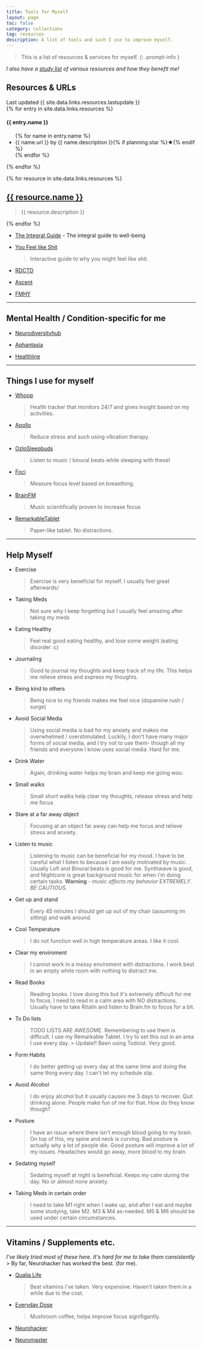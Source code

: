 ```yaml
---
title: Tools for Myself
layout: page
toc: false
category: collections
tag: resources
description: A list of tools and such I use to improve myself.
---
```




> This is a list of resources & services for myself.
{: .prompt-info }

*I also have a [study list](./study.md) of various resources and how they benefit me!*



## Resources & URLs



<div class="container">
  <div class="last-update">Last updated {{ site.data.links.resources.lastupdate }}</div>
  {% for entry in site.data.links.resources %}
  <div class="name-container">
    <div class="name">
      <h4>{{ entry.name }}</h4>
    </div>
    <div class="url">
      <ul class="url-list {{ entry.name }}">
        {% for name in entry.name %}
        <li>{{ name.url }}
          <span class="author">by {{ name.description }}</span
          >{% if planning.star %}<span class="star">★</span>{% endif %}
        </li>
        {% endfor %}
      </ul>
    </div>
  </div>
  {% endfor %}
</div>

{% for resource in site.data.links.resources %}
  <div class="resource">
    <h2><a href="{{ resource.url }}">{{ resource.name }}</a></h2>
    <blockquote> {{ resource.description }} </blockquote>
  </div>
{% endfor %}


- [The Integral Guide](https://integralguide.com/About) - The integral guide to well-being

- [You Feel like Shit](https://philome.la/jace_harr/you-feel-like-shit-an-interactive-self-care-guide/play/index.html)
    > Interactive guide to why you might feel like shit.

- [RDCTD](https://rdctd.pro/)


- [Ascent](https://play.google.com/store/apps/details/Ascent_mindful_appblock?id=com.ascent&hl=en_US&pli=1)

- [FMHY](https://fmhy.net/edupiracyguide)


---

## Mental Health / Condition-specific for me

- [Neurodiversityhub](https://www.neurodiversityhub.org/)

- [Aphantasia](https://aphantasia.com/)

- [Healthline](https://www.healthline.com/)


---

## Things I use for myself

- [Whoop](https://join.whoop.com/seth)
    > Health tracker that monitors 24/7 and gives insight based on my activities.

- [Apollo](https://apolloneuro.com/)
    > Reduce stress and such using vibration therapy.

- [OzloSleepbuds](https://ozlosleep.com/)
    > Listen to music / binural beats while sleeping with these!

- [Foci](https://fociai.com/)
    > Measure focus level based on breaething.

- [BrainFM](https://brain.fm)
    > Music scientifically proven to increase focus

- [RemarkableTablet](https://remarkable.com)
    > Paper-like tablet. No distractions.

---

## Help Myself

- Exercise
    > Exercise is very beneficial for myself. I usually feel great afterwards/

- Taking Meds
    > Not sure why I keep forgetting but I usually feel amazing after taking my meds

- Eating Healthy
    > Feel real good eating healthy, and lose some weight (eating disorder :c)

- Journaling
    > Good to journal my thoughts and keep track of my life. This helps me relieve stress and express my thoughts.

- Being kind to others
    > Being nice to my friends makes me feel nice (dopamine rush / surge)

- Avoid Social Media
    > Using social media is bad for my anxiety and makes me overwhelmed / overstimulated. Luckily, I don't have many major forms of social media, and I try not to use them- though all my friends and everyone I know uses social media. Hard for me.

- Drink Water
    > Again, drinking water helps my brain and keep me going woo.

- Small walks
    > Small short walks help clear my thoughts, release stress and help me focus

- Stare at a far away object
    > Focusing at an object far away can help me focus and relieve stress and anxiety.

- Listen to music
    > Listening to music can be beneficial for my mood. I have to be careful what I listen to because I am easily motivated by music. Usually Lofi and Binural beats is good for me. Synthwave is good, and Nightcore is great background music for when i'm doing certain tasks. **Warning** - *music affects my behavior EXTREMELY. BE CAUTIOUS*.

- Get up and stand
    > Every 45 minutes I should get up out of my chair (assuming im sitting) and walk around.

- Cool Temperature
    > I do not function well in high temperature areas. I like it cool.

- Clear my enviroment
    > I cannot work in a messy enviroment with distractions. I work best in an empty white room with nothing to distract me.

- Read Books
    > Reading books. I love doing this but it's extremely difficult for me to focus. I need to read in a calm area with NO distractions. Usually have to take Ritalin and listen to Brain.fm to focus for a bit.

- To Do lists
    > TODO LISTS ARE AWESOME. Remembering to use them is difficult. I use my Remarkable Tablet. I try to set this out in an area I use every day.
        > Update!! Been using Todoist. Very good.

- Form Habits
    > I do better getting up every day at the same time and doing the same thing every day. I can't let my schedule slip.

- Avoid Alcohol
    > I do enjoy alcohol but it usually causes me 3 days to recover. Quit drinking alone. People make fun of me for that. How do they know though?

- Posture
    > I have an issue where there isn't enough blood going to my brain. On top of this, my spine and neck is curving. Bad posture is actually why a lot of people die. Good posture will improve a lot of my issues. Headaches would go away, more blood to my brain.

- Sedating myself
    > Sedating myself at night is beneficial. Keeps my calm during the day. No or almost none anxiety.

- Taking Meds in certain order
    > I need to take M1 right when I wake up, and after I eat and maybe some studying, take M2. M3 & M4 as-needed. M5 & M6 should be used under certain circumstances.

---

## Vitamins / Supplements etc.

*I've likely tried most of these here. It's hard for me to take them consistently*
    > By far, Neurohacker has worked the best. (for me).

- [Qualia Life](https://www.qualialife.com/)
    > Best vitamins i've taken. Very expensive. Haven't taken them in a while due to the cost.

- [Everyday Dose](https://www.everydaydose.com/)
    > Mushroom coffee, helps improve focus signifigantly.

- [Neurohacker](https://neurohacker.com/)

- [Neuromaster](https://shop.bulletproof.com/products/energy-focus)

